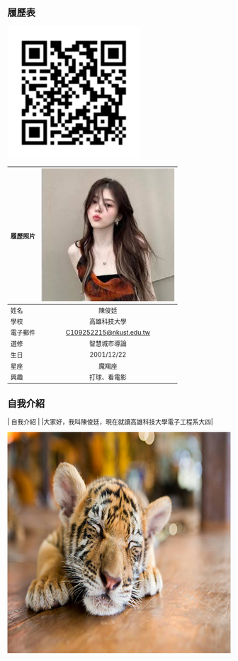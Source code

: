 
## 履歷表
</summary>
<img src="https://github.com/csmm9937/002/blob/main/003.png" width=300 height=300/> <BR>

|      履歷照片        |<img src="https://github.com/csmm9937/002/blob/main/images.jpg" width=300 height=300/>|
| ---------------- |:-----------------------------:|
| 姓名             | 陳俊廷                  |
| 學校             | 高雄科技大學                  |
| 電子郵件         | C109252215@nkust.edu.tw          |
| 選修             | 智慧城市導論                  |
| 生日            | 2001/12/22                  |
| 星座            | 魔羯座                  |
| 興趣            | 打球、看電影                  |
## 自我介紹
| 自我介紹 | 
|大家好，我叫陳俊廷，現在就讀高雄科技大學電子工程系大四|


<img src="https://github.com/csmm9937/002/blob/main/istockphoto-472298390-612x612.jpg" width="800" height="500" /><br>
